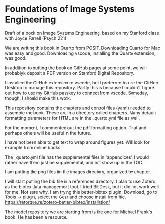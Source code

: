 # Foundations of Image Systems Engineering
Draft of a book on Image Systems Engineering, based on my Stanford class with Joyce Farrell (Psych 221)

We are writing this book in Quarto from POSIT.  Downloading Quarto for Mac was easy and good.  Downloading vscode, installing the Quarto extension, was good.  

In addition to putting the book on GitHub pages at some point, we will probablyk deposit a PDF version on Stanford Digital Repository.

I installed the GitHub extension to vscode, but I preferred to use the GitHub Desktop to manage this repository.  Partly this is because I couldn't figure out how to use my GitHub passkey to connect from vscode.  Someday, though, I should make this work.

This repository contains the chapters and control files (yaml) needed to assemble the book.  These are in a directory called chapters.
Many default formatting parameters for HTML are in the _quarto.yml file as well.

For the moment, I commented out the pdf formatting option.  That and perhaps others will be useful in the future.

I have not been able to get text to wrap around figures yet.  Will look for example from online books.

The _quarto.yml file has the supplemental files in 'appendices'.  I would rather have them just be supplemental, and not show up in the TOC.

I am putting the png files iin the images directory, organized by chapter.

I will start putting the bib file in a references directory.  I plan to use Zotero as the bibtex data management tool.  I tried BibDesk, but it did not work well for me.  Not sure why.
I am trying this better-bibtex plugin.  Download, go to Tools -> plugin, select the Gear and choose install from file. https://retorque.re/zotero-better-bibtex/installation/

The model repository we are starting from is the one for Michael Frank's book.  He has been a resource.



